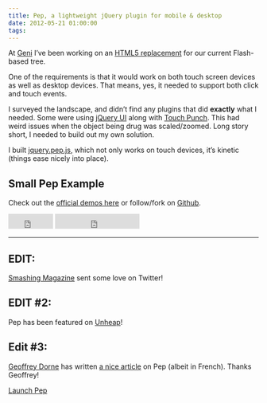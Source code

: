 ```yaml
---
title: Pep, a lightweight jQuery plugin for mobile & desktop
date: 2012-05-21 01:00:00
tags:
---
```


<p>At <a href='http://geni.com'>Geni</a> I&#8217;ve been working on an <a href='https://www.geni.com/family-tree/html5?minimal=1#100594125'>HTML5 replacement</a> for our current Flash-based tree.</p>

<p>One of the requirements is that it would work on both touch screen devices as well as desktop devices. That means, yes, it needed to support both click and touch events.</p>

<p>I surveyed the landscape, and didn&#8217;t find any plugins that did <strong>exactly</strong> what I needed. Some were using <a href='http://jqueryui.com/'>jQuery UI</a> along with <a href='http://touchpunch.furf.com/'>Touch Punch</a>. This had weird issues when the object being drug was scaled/zoomed. Long story short, I needed to build out my own solution.</p>

<p>I built <a href='http://pep.briangonzalez.org'>jquery.pep.js</a>, which not only works on touch devices, it&#8217;s kinetic (things ease nicely into place).</p>

<h2 id='small_pep_example'>Small Pep Example</h2>
<div id='pep-parent'>
  <div id='pep'></div>
</div>
<p>Check out the <a href='http://pep.briangonzalez.org/demo'>official demos here</a> or follow/fork on <a href='https://github.com/briangonzalez/jquery.pep.js'>Github</a>.</p>
<p>
  <iframe src="http://ghbtns.com/github-btn.html?user=markdotto&repo=github-buttons&type=fork&size=large" allowtransparency="true" frameborder="0" scrolling="0" width="90" height="30"></iframe>
  <iframe src="http://ghbtns.com/github-btn.html?user=briangonzalez&repo=jquery.pep.js&type=watch&count=true&size=large" allowtransparency="true" frameborder="0" scrolling="0" width="170" height="30"></iframe>
</p>
<hr />
<h2 id='edit'>EDIT:</h2>

<p><a href='http://www.smashingmagazine.com/'>Smashing Magazine</a> sent some love on Twitter!</p>
<blockquote class="twitter-tweet"><a href="https://twitter.com/smashingmag/status/208898355928104961"></a></blockquote>
<script async src="//platform.twitter.com/widgets.js" charset="utf-8"></script>
<h2 id='edit_2'>EDIT #2:</h2>

<p>Pep has been featured on <a href='http://briangonzalez.org/D6MAZ'>Unheap</a>!</p>

<h2 id='edit_3'>Edit #3:</h2>

<p><a href='http://graphism.fr/'>Geoffrey Dorne</a> has written <a href='http://graphism.fr/du-touch-sur-votre-mobile-avec-jquery-pep'>a nice article</a> on Pep (albeit in French). Thanks Geoffrey!</p>
<a class='button' href='http://pep.briangonzalez.org'>
  Launch Pep
</a>
